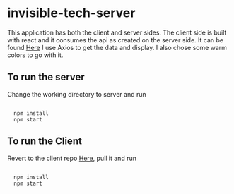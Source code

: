 # invisible-tech-server

This application has both the client and server sides. The client side is built with react and it consumes the api as created on the server side. It can be found [Here](https://github.com/bamoha/invisible-tech-client) 
I use Axios to get the data and display. I also chose some warm colors to go with it.



## To run the server

Change the working directory to server and run

<code>
  npm install
  npm start
</code>

## To run the Client

Revert to the client repo [Here](https://github.com/bamoha/invisible-tech-client), pull it and run

<code>
  npm install
  npm start
</code>
